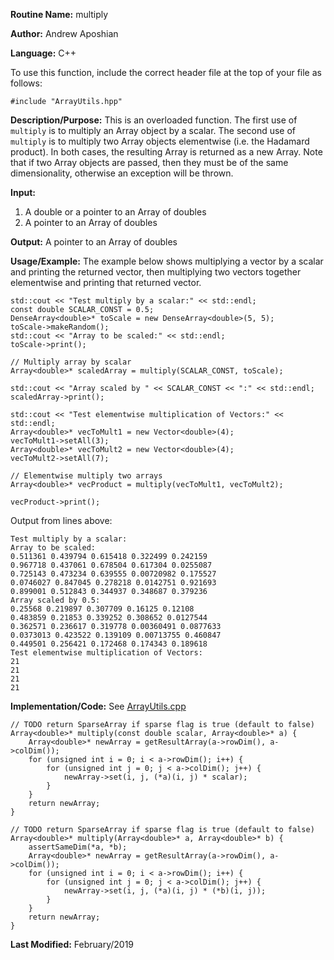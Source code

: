 **Routine Name:** multiply

**Author:** Andrew Aposhian

**Language:** C++

To use this function, include the correct header file at the top of your file as follows:
```
#include "ArrayUtils.hpp"
```

**Description/Purpose:** This is an overloaded function. The first use of `multiply` is to multiply an Array object by a scalar. The second use of `multiply` is to multiply two Array objects elementwise (i.e. the Hadamard product). In both cases, the resulting Array is returned as a new Array. Note that if two Array objects are passed, then they must be of the same dimensionality, otherwise an exception will be thrown.

**Input:**
1. A double or a pointer to an Array of doubles
2. A pointer to an Array of doubles

**Output:** A pointer to an Array of doubles

**Usage/Example:** The example below shows multiplying a vector by a scalar and printing the returned vector, then multiplying two vectors together elementwise and printing that returned vector.
```
std::cout << "Test multiply by a scalar:" << std::endl;
const double SCALAR_CONST = 0.5;
DenseArray<double>* toScale = new DenseArray<double>(5, 5);
toScale->makeRandom();
std::cout << "Array to be scaled:" << std::endl;
toScale->print();

// Multiply array by scalar
Array<double>* scaledArray = multiply(SCALAR_CONST, toScale);

std::cout << "Array scaled by " << SCALAR_CONST << ":" << std::endl;
scaledArray->print();

std::cout << "Test elementwise multiplication of Vectors:" << std::endl;
Array<double>* vecToMult1 = new Vector<double>(4);
vecToMult1->setAll(3);
Array<double>* vecToMult2 = new Vector<double>(4);
vecToMult2->setAll(7);

// Elementwise multiply two arrays
Array<double>* vecProduct = multiply(vecToMult1, vecToMult2);

vecProduct->print();
```

Output from lines above:
```
Test multiply by a scalar:
Array to be scaled:
0.511361 0.439794 0.615418 0.322499 0.242159 
0.967718 0.437061 0.678504 0.617304 0.0255087 
0.725143 0.473234 0.639555 0.00720982 0.175527 
0.0746027 0.847045 0.278218 0.0142751 0.921693 
0.899001 0.512843 0.344937 0.348687 0.379236 
Array scaled by 0.5:
0.25568 0.219897 0.307709 0.16125 0.12108 
0.483859 0.21853 0.339252 0.308652 0.0127544 
0.362571 0.236617 0.319778 0.00360491 0.0877633 
0.0373013 0.423522 0.139109 0.00713755 0.460847 
0.449501 0.256421 0.172468 0.174343 0.189618 
Test elementwise multiplication of Vectors:
21
21
21
21
```

**Implementation/Code:**
See [ArrayUtils.cpp](https://github.com/aposhiana/math5610/blob/master/src/lib/ArrayUtils.cpp)
```
// TODO return SparseArray if sparse flag is true (default to false)
Array<double>* multiply(const double scalar, Array<double>* a) {
    Array<double>* newArray = getResultArray(a->rowDim(), a->colDim());
    for (unsigned int i = 0; i < a->rowDim(); i++) {
        for (unsigned int j = 0; j < a->colDim(); j++) {
            newArray->set(i, j, (*a)(i, j) * scalar);
        }
    }
    return newArray;
}

// TODO return SparseArray if sparse flag is true (default to false)
Array<double>* multiply(Array<double>* a, Array<double>* b) {
    assertSameDim(*a, *b);
    Array<double>* newArray = getResultArray(a->rowDim(), a->colDim());
    for (unsigned int i = 0; i < a->rowDim(); i++) {
        for (unsigned int j = 0; j < a->colDim(); j++) {
            newArray->set(i, j, (*a)(i, j) * (*b)(i, j));
        }
    }
    return newArray;
}
```

**Last Modified:** February/2019

